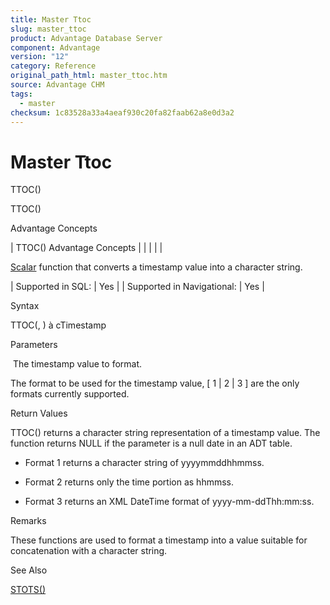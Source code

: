 ```yaml
---
title: Master Ttoc
slug: master_ttoc
product: Advantage Database Server
component: Advantage
version: "12"
category: Reference
original_path_html: master_ttoc.htm
source: Advantage CHM
tags:
  - master
checksum: 1c83528a33a4aeaf930c20fa82faab62a8e0d3a2
---
```


# Master Ttoc

TTOC()

TTOC()

Advantage Concepts

| TTOC()  Advantage Concepts |  |  |  |  |

[Scalar](master_supported_scalar_functions.md) function that converts a timestamp value into a character string.

| Supported in SQL: | Yes |
| Supported in Navigational: | Yes |

Syntax

TTOC(<tTimeStamp>, <nFormat>) à cTimestamp

Parameters

<tTimestamp>  The timestamp value to format.

<nFormat> The format to be used for the timestamp value, [ 1 | 2 | 3 ] are the only formats currently supported.

Return Values

TTOC() returns a character string representation of a timestamp value. The function returns NULL if the parameter is a null date in an ADT table.

- Format 1 returns a character string of yyyymmddhhmmss.

- Format 2 returns only the time portion as hhmmss.

- Format 3 returns an XML DateTime format of yyyy-mm-ddThh:mm:ss.

Remarks

These functions are used to format a timestamp into a value suitable for concatenation with a character string.

See Also

[STOTS()](master_stots.md)
